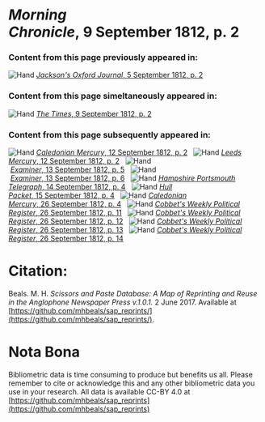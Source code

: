 # *Morning Chronicle*, 9 September 1812, p. 2  
  
### Content from this page previously appeared in:  
![Hand](http://scissorsandpaste.net/wp-content/uploads/2017/06/smallhandpointer.png) [*Jackson's Oxford Journal*, 5 September 1812, p. 2](https://mhbeals.github.io/sap_html/Jackson's-Oxford-Journal/Jackson's-Oxford-Journal-5-September-1812-p-2)  
  
### Content from this page simeltaneously appeared in:  
![Hand](http://scissorsandpaste.net/wp-content/uploads/2017/06/smallhandpointer.png) [*The Times*, 9 September 1812, p. 2](https://mhbeals.github.io/sap_html/The-Times/The-Times-9-September-1812-p-2)  
  
### Content from this page subsequently appeared in:  
![Hand](http://scissorsandpaste.net/wp-content/uploads/2017/06/smallhandpointer.png) [*Caledonian Mercury*, 12 September 1812, p. 2](https://mhbeals.github.io/sap_html/Caledonian-Mercury/Caledonian-Mercury-12-September-1812-p-2)  
![Hand](http://scissorsandpaste.net/wp-content/uploads/2017/06/smallhandpointer.png) [*Leeds Mercury*, 12 September 1812, p. 2](https://mhbeals.github.io/sap_html/Leeds-Mercury/Leeds-Mercury-12-September-1812-p-2)  
![Hand](http://scissorsandpaste.net/wp-content/uploads/2017/06/smallhandpointer.png) [*Examiner*, 13 September 1812, p. 5](https://mhbeals.github.io/sap_html/Examiner/Examiner-13-September-1812-p-5)  
![Hand](http://scissorsandpaste.net/wp-content/uploads/2017/06/smallhandpointer.png) [*Examiner*, 13 September 1812, p. 6](https://mhbeals.github.io/sap_html/Examiner/Examiner-13-September-1812-p-6)  
![Hand](http://scissorsandpaste.net/wp-content/uploads/2017/06/smallhandpointer.png) [*Hampshire Portsmouth Telegraph*, 14 September 1812, p. 4](https://mhbeals.github.io/sap_html/Hampshire-Portsmouth-Telegraph/Hampshire-Portsmouth-Telegraph-14-September-1812-p-4)  
![Hand](http://scissorsandpaste.net/wp-content/uploads/2017/06/smallhandpointer.png) [*Hull Packet*, 15 September 1812, p. 4](https://mhbeals.github.io/sap_html/Hull-Packet/Hull-Packet-15-September-1812-p-4)  
![Hand](http://scissorsandpaste.net/wp-content/uploads/2017/06/smallhandpointer.png) [*Caledonian Mercury*, 26 September 1812, p. 4](https://mhbeals.github.io/sap_html/Caledonian-Mercury/Caledonian-Mercury-26-September-1812-p-4)  
![Hand](http://scissorsandpaste.net/wp-content/uploads/2017/06/smallhandpointer.png) [*Cobbet's Weekly Political Register*, 26 September 1812, p. 11](https://mhbeals.github.io/sap_html/Cobbet's-Weekly-Political-Register/Cobbet's-Weekly-Political-Register-26-September-1812-p-11)  
![Hand](http://scissorsandpaste.net/wp-content/uploads/2017/06/smallhandpointer.png) [*Cobbet's Weekly Political Register*, 26 September 1812, p. 12](https://mhbeals.github.io/sap_html/Cobbet's-Weekly-Political-Register/Cobbet's-Weekly-Political-Register-26-September-1812-p-12)  
![Hand](http://scissorsandpaste.net/wp-content/uploads/2017/06/smallhandpointer.png) [*Cobbet's Weekly Political Register*, 26 September 1812, p. 13](https://mhbeals.github.io/sap_html/Cobbet's-Weekly-Political-Register/Cobbet's-Weekly-Political-Register-26-September-1812-p-13)  
![Hand](http://scissorsandpaste.net/wp-content/uploads/2017/06/smallhandpointer.png) [*Cobbet's Weekly Political Register*, 26 September 1812, p. 14](https://mhbeals.github.io/sap_html/Cobbet's-Weekly-Political-Register/Cobbet's-Weekly-Political-Register-26-September-1812-p-14)  


# Citation: 

Beals. M. H. *Scissors and Paste Database: A Map of Reprinting and Reuse in the Anglophone Newspaper Press v.1.0.1.* 2 June 2017. Available at [https://github.com/mhbeals/sap_reprints/](https://github.com/mhbeals/sap_reprints/). 

# Nota Bona

Bibliometric data is time consuming to produce but benefits us all. Please remember to cite or acknowledge this and any other bibliometric data you use in your research. All data is available CC-BY 4.0 at [https://github.com/mhbeals/sap_reprints](https://github.com/mhbeals/sap_reprints)